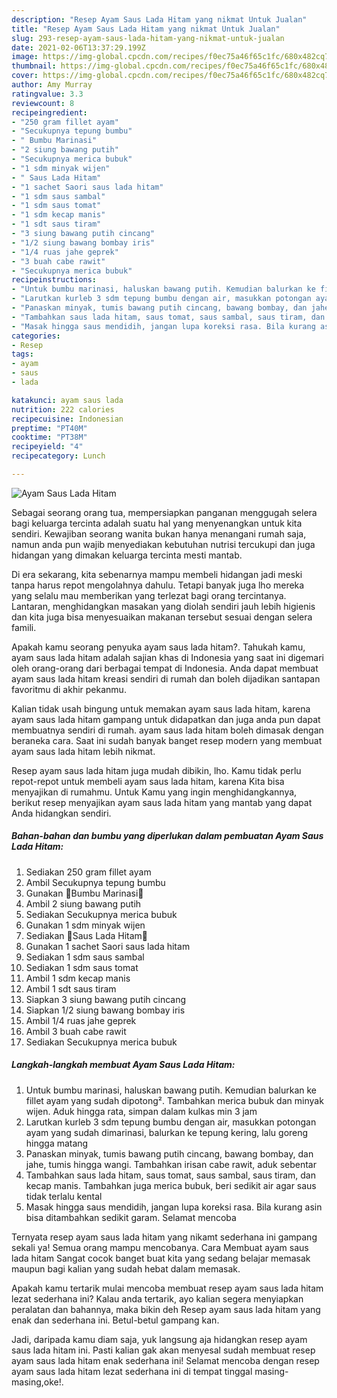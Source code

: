 ```yaml
---
description: "Resep Ayam Saus Lada Hitam yang nikmat Untuk Jualan"
title: "Resep Ayam Saus Lada Hitam yang nikmat Untuk Jualan"
slug: 293-resep-ayam-saus-lada-hitam-yang-nikmat-untuk-jualan
date: 2021-02-06T13:37:29.199Z
image: https://img-global.cpcdn.com/recipes/f0ec75a46f65c1fc/680x482cq70/ayam-saus-lada-hitam-foto-resep-utama.jpg
thumbnail: https://img-global.cpcdn.com/recipes/f0ec75a46f65c1fc/680x482cq70/ayam-saus-lada-hitam-foto-resep-utama.jpg
cover: https://img-global.cpcdn.com/recipes/f0ec75a46f65c1fc/680x482cq70/ayam-saus-lada-hitam-foto-resep-utama.jpg
author: Amy Murray
ratingvalue: 3.3
reviewcount: 8
recipeingredient:
- "250 gram fillet ayam"
- "Secukupnya tepung bumbu"
- " Bumbu Marinasi"
- "2 siung bawang putih"
- "Secukupnya merica bubuk"
- "1 sdm minyak wijen"
- " Saus Lada Hitam"
- "1 sachet Saori saus lada hitam"
- "1 sdm saus sambal"
- "1 sdm saus tomat"
- "1 sdm kecap manis"
- "1 sdt saus tiram"
- "3 siung bawang putih cincang"
- "1/2 siung bawang bombay iris"
- "1/4 ruas jahe geprek"
- "3 buah cabe rawit"
- "Secukupnya merica bubuk"
recipeinstructions:
- "Untuk bumbu marinasi, haluskan bawang putih. Kemudian balurkan ke fillet ayam yang sudah dipotong². Tambahkan merica bubuk dan minyak wijen. Aduk hingga rata, simpan dalam kulkas min 3 jam"
- "Larutkan kurleb 3 sdm tepung bumbu dengan air, masukkan potongan ayam yang sudah dimarinasi, balurkan ke tepung kering, lalu goreng hingga matang"
- "Panaskan minyak, tumis bawang putih cincang, bawang bombay, dan jahe, tumis hingga wangi. Tambahkan irisan cabe rawit, aduk sebentar"
- "Tambahkan saus lada hitam, saus tomat, saus sambal, saus tiram, dan kecap manis. Tambahkan juga merica bubuk, beri sedikit air agar saus tidak terlalu kental"
- "Masak hingga saus mendidih, jangan lupa koreksi rasa. Bila kurang asin bisa ditambahkan sedikit garam. Selamat mencoba"
categories:
- Resep
tags:
- ayam
- saus
- lada

katakunci: ayam saus lada 
nutrition: 222 calories
recipecuisine: Indonesian
preptime: "PT40M"
cooktime: "PT38M"
recipeyield: "4"
recipecategory: Lunch

---
```



![Ayam Saus Lada Hitam](https://img-global.cpcdn.com/recipes/f0ec75a46f65c1fc/680x482cq70/ayam-saus-lada-hitam-foto-resep-utama.jpg)

Sebagai seorang orang tua, mempersiapkan panganan menggugah selera bagi keluarga tercinta adalah suatu hal yang menyenangkan untuk kita sendiri. Kewajiban seorang  wanita bukan hanya menangani rumah saja, namun anda pun wajib menyediakan kebutuhan nutrisi tercukupi dan juga hidangan yang dimakan keluarga tercinta mesti mantab.

Di era  sekarang, kita sebenarnya mampu membeli hidangan jadi meski tanpa harus repot mengolahnya dahulu. Tetapi banyak juga lho mereka yang selalu mau memberikan yang terlezat bagi orang tercintanya. Lantaran, menghidangkan masakan yang diolah sendiri jauh lebih higienis dan kita juga bisa menyesuaikan makanan tersebut sesuai dengan selera famili. 



Apakah kamu seorang penyuka ayam saus lada hitam?. Tahukah kamu, ayam saus lada hitam adalah sajian khas di Indonesia yang saat ini digemari oleh orang-orang dari berbagai tempat di Indonesia. Anda dapat membuat ayam saus lada hitam kreasi sendiri di rumah dan boleh dijadikan santapan favoritmu di akhir pekanmu.

Kalian tidak usah bingung untuk memakan ayam saus lada hitam, karena ayam saus lada hitam gampang untuk didapatkan dan juga anda pun dapat membuatnya sendiri di rumah. ayam saus lada hitam boleh dimasak dengan beraneka cara. Saat ini sudah banyak banget resep modern yang membuat ayam saus lada hitam lebih nikmat.

Resep ayam saus lada hitam juga mudah dibikin, lho. Kamu tidak perlu repot-repot untuk membeli ayam saus lada hitam, karena Kita bisa menyajikan di rumahmu. Untuk Kamu yang ingin menghidangkannya, berikut resep menyajikan ayam saus lada hitam yang mantab yang dapat Anda hidangkan sendiri.

<!--inarticleads1-->

##### Bahan-bahan dan bumbu yang diperlukan dalam pembuatan Ayam Saus Lada Hitam:

1. Sediakan 250 gram fillet ayam
1. Ambil Secukupnya tepung bumbu
1. Gunakan  🍅Bumbu Marinasi🍅
1. Ambil 2 siung bawang putih
1. Sediakan Secukupnya merica bubuk
1. Gunakan 1 sdm minyak wijen
1. Sediakan  🍅Saus Lada Hitam🍅
1. Gunakan 1 sachet Saori saus lada hitam
1. Sediakan 1 sdm saus sambal
1. Sediakan 1 sdm saus tomat
1. Ambil 1 sdm kecap manis
1. Ambil 1 sdt saus tiram
1. Siapkan 3 siung bawang putih cincang
1. Siapkan 1/2 siung bawang bombay iris
1. Ambil 1/4 ruas jahe geprek
1. Ambil 3 buah cabe rawit
1. Sediakan Secukupnya merica bubuk




<!--inarticleads2-->

##### Langkah-langkah membuat Ayam Saus Lada Hitam:

1. Untuk bumbu marinasi, haluskan bawang putih. Kemudian balurkan ke fillet ayam yang sudah dipotong². Tambahkan merica bubuk dan minyak wijen. Aduk hingga rata, simpan dalam kulkas min 3 jam
1. Larutkan kurleb 3 sdm tepung bumbu dengan air, masukkan potongan ayam yang sudah dimarinasi, balurkan ke tepung kering, lalu goreng hingga matang
1. Panaskan minyak, tumis bawang putih cincang, bawang bombay, dan jahe, tumis hingga wangi. Tambahkan irisan cabe rawit, aduk sebentar
1. Tambahkan saus lada hitam, saus tomat, saus sambal, saus tiram, dan kecap manis. Tambahkan juga merica bubuk, beri sedikit air agar saus tidak terlalu kental
1. Masak hingga saus mendidih, jangan lupa koreksi rasa. Bila kurang asin bisa ditambahkan sedikit garam. Selamat mencoba




Ternyata resep ayam saus lada hitam yang nikamt sederhana ini gampang sekali ya! Semua orang mampu mencobanya. Cara Membuat ayam saus lada hitam Sangat cocok banget buat kita yang sedang belajar memasak maupun bagi kalian yang sudah hebat dalam memasak.

Apakah kamu tertarik mulai mencoba membuat resep ayam saus lada hitam lezat sederhana ini? Kalau anda tertarik, ayo kalian segera menyiapkan peralatan dan bahannya, maka bikin deh Resep ayam saus lada hitam yang enak dan sederhana ini. Betul-betul gampang kan. 

Jadi, daripada kamu diam saja, yuk langsung aja hidangkan resep ayam saus lada hitam ini. Pasti kalian gak akan menyesal sudah membuat resep ayam saus lada hitam enak sederhana ini! Selamat mencoba dengan resep ayam saus lada hitam lezat sederhana ini di tempat tinggal masing-masing,oke!.

